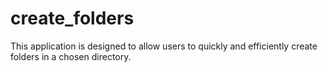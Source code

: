 # create_folders
 This application is designed to allow users to quickly and efficiently create folders in a chosen directory.
